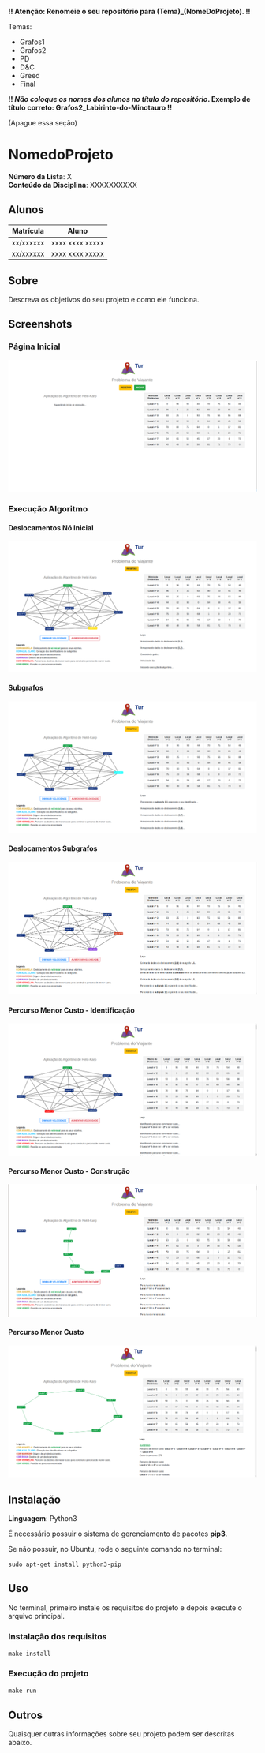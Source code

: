 **!! Atenção: Renomeie o seu repositório para (Tema)_(NomeDoProjeto). !!** 

Temas:
 - Grafos1
 - Grafos2
 - PD
 - D&C
 - Greed
 - Final 
 
 **!! *Não coloque os nomes dos alunos no título do repositório*. Exemplo de título correto: Grafos2_Labirinto-do-Minotauro !!**
 
 (Apague essa seção)

# NomedoProjeto

**Número da Lista**: X<br>
**Conteúdo da Disciplina**: XXXXXXXXXX<br>

## Alunos
|Matrícula | Aluno |
| -- | -- |
| xx/xxxxxx  |  xxxx xxxx xxxxx |
| xx/xxxxxx  |  xxxx xxxx xxxxx |

## Sobre 
Descreva os objetivos do seu projeto e como ele funciona. 

## Screenshots

### Página Inicial
![Página Inicial](./static/media/s_pagina_inicial.png)

### Execução Algoritmo

#### Deslocamentos Nó Inicial
![Deslocamento Inicial](./static/media/s_exec_deslocamento_inicial.png)

#### Subgrafos
![Subgrafos](./static/media/s_exec_subgrafo.png)

#### Deslocamentos Subgrafos
![Deslocamentos Subgrafos](./static/media/s_exec_deslocamento_subgrafo.png)

#### Percurso Menor Custo - Identificação
![Identificação Percurso](./static/media/s_exec_identificacao_percurso.png)

#### Percurso Menor Custo - Construção
![Construção Percurso](./static/media/s_exec_construcao_percurso.png)

#### Percurso Menor Custo
![Percurso Menor Custo](./static/media/s_exec_percurso_menor_custo.png)


## Instalação 
**Linguagem**: Python3<br>

É necessário possuir o sistema de gerenciamento de pacotes **pip3**.

Se não possuir, no Ubuntu, rode o seguinte comando no terminal:

```
sudo apt-get install python3-pip
```

## Uso 

No terminal, primeiro instale os requisitos do projeto e depois execute o arquivo principal.

### Instalação dos requisitos

```
make install
```

### Execução do projeto

```
make run
```

## Outros 
Quaisquer outras informações sobre seu projeto podem ser descritas abaixo.




